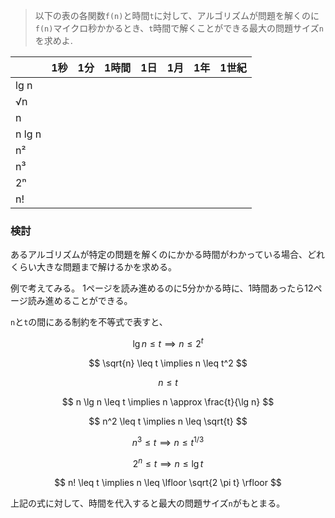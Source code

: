 <!--
<script type="text/javascript" async
  src="https://cdnjs.cloudflare.com/ajax/libs/mathjax/2.7.7/MathJax.js?config=TeX-MML-AM_CHTML">
</script>
-->

> 以下の表の各関数`f(n)`と時間`t`に対して、アルゴリズムが問題を解くのに`f(n)`マイクロ秒かかるとき、`t`時間で解くことができる最大の問題サイズ`n`を求めよ.

|  | 1秒 | 1分 | 1時間 | 1日 | 1月 | 1年 | 1世紀 |
| --- | --- | --- | --- | --- | --- | --- | --- |
| lg n |  |  |  |  |  |  |  |
| √n |  |  |  |  |  |  |  |
| n |  |  |  |  |  |  |  |
| n lg n |  |  |  |  |  |  |  |
| n² |  |  |  |  |  |  |  |
| n³ |  |  |  |  |  |  |  |
| 2ⁿ |  |  |  |  |  |  |  |
| n! |  |  |  |  |  |  |  |

### 検討
あるアルゴリズムが特定の問題を解くのにかかる時間がわかっている場合、どれくらい大きな問題まで解けるかを求める。

例で考えてみる。
1ページを読み進めるのに5分かかる時に、1時間あったら12ページ読み進めることができる。

`n`と`t`の間にある制約を不等式で表すと、

$$
\lg n \leq t \implies n \leq 2^t
$$

$$
\sqrt{n} \leq t \implies n \leq t^2
$$

$$
n \leq t
$$

$$
n \lg n \leq t \implies n \approx \frac{t}{\lg n}
$$

$$
n^2 \leq t \implies n \leq \sqrt{t}
$$

$$
n^3 \leq t \implies n \leq t^{1/3}
$$

$$
2^n \leq t \implies n \leq \lg t
$$

$$
n! \leq t \implies n \leq \lfloor \sqrt{2 \pi t} \rfloor
$$

上記の式に対して、時間を代入すると最大の問題サイズ`n`がもとまる。